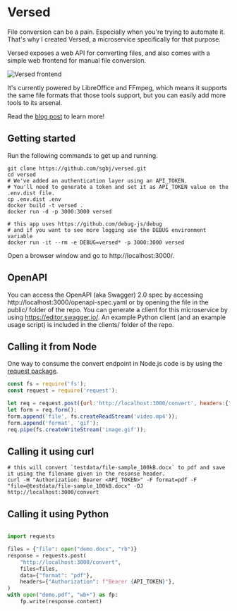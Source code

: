 # Versed
File conversion can be a pain. Especially when you're trying to automate it. That's why I created Versed, a microservice specifically for that purpose.

Versed exposes a web API for converting files, and also comes with a simple web frontend for manual file conversion. 

![Versed frontend](https://user-images.githubusercontent.com/5178445/29902290-c7bd44d4-8dc2-11e7-9aca-6ff17b264971.png)

It's currently powered by LibreOffice and FFmpeg, which means it supports the same file formats that those tools support, but you can easily add more tools to its arsenal.

Read the [blog post](http://aka.sb/Versed) to learn more!

## Getting started

Run the following commands to get up and running.

```shell
git clone https://github.com/sgbj/versed.git
cd versed
# We've added an authentication layer using an API_TOKEN. 
# You'll need to generate a token and set it as API_TOKEN value on the .env.dist file.
cp .env.dist .env
docker build -t versed .
docker run -d -p 3000:3000 versed

# this app uses https://github.com/debug-js/debug 
# and if you want to see more logging use the DEBUG environment variable
docker run -it --rm -e DEBUG=versed* -p 3000:3000 versed
```

Open a browser window and go to http://localhost:3000/.

## OpenAPI

You can access the OpenAPI (aka Swagger) 2.0 spec by accessing http://localhost:3000/openapi-spec.yaml or by opening the file in the public/ folder of the repo.
You can generate a client for this microservice by using https://editor.swagger.io/.
An example Python client (and an example usage script) is included in the clients/ folder of the repo.

## Calling it from Node

One way to consume the convert endpoint in Node.js code is by using the [request package](https://www.npmjs.com/package/request). 

```js
const fs = require('fs');
const request = require('request');

let req = request.post({url:'http://localhost:3000/convert', headers:{"Authorization":`Beader ${API_TOKEN}`}});
let form = req.form();
form.append('file', fs.createReadStream('video.mp4'));
form.append('format', 'gif');
req.pipe(fs.createWriteStream('image.gif'));
```

## Calling it using curl

```shell
# this will convert `testdata/file-sample_100kB.docx` to pdf and save it using the filename given in the resonse header.
curl -H "Authorization: Bearer <API_TOKEN>" -F format=pdf -F "file=@testdata/file-sample_100kB.docx" -OJ  http://localhost:3000/convert

```

## Calling it using Python

```python

import requests

files = {"file": open("demo.docx", "rb")}
response = requests.post(
    "http://localhost:3000/convert",
    files=files,
    data={"format": "pdf"},
    headers={"Authorization": f"Bearer {API_TOKEN}"},
)
with open("demo.pdf", "wb+") as fp:
    fp.write(response.content)

```
